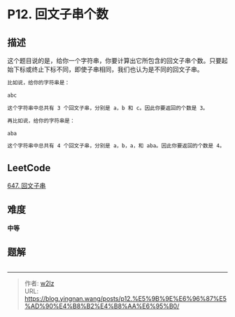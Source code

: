 # P12. 回文子串个数


<!--more-->

## 描述

这个题目说的是，给你一个字符串，你要计算出它所包含的回文子串个数。只要起始下标或终止下标不同，即使子串相同，我们也认为是不同的回文子串。

```markdown
比如说，给你的字符串是：

abc

这个字符串中总共有 3 个回文子串，分别是 a，b 和 c。因此你要返回的个数是 3。

再比如说，给你的字符串是：

aba

这个字符串中总共有 4 个回文子串，分别是 a，b，a，和 aba。因此你要返回的个数是 4。
```

## LeetCode

[647. 回文子串](https://leetcode.cn/problems/palindromic-substrings/description/)

## 难度

**中等**

## 题解

```java

```


---

> 作者: [w2lz](https://github.com/w2lz)  
> URL: https://blog.yingnan.wang/posts/p12.%E5%9B%9E%E6%96%87%E5%AD%90%E4%B8%B2%E4%B8%AA%E6%95%B0/  

